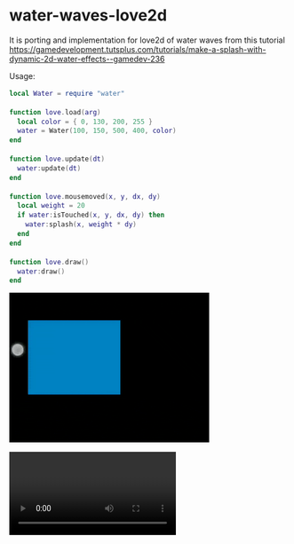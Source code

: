 # water-waves-love2d
It is porting and implementation for love2d of water waves from this tutorial https://gamedevelopment.tutsplus.com/tutorials/make-a-splash-with-dynamic-2d-water-effects--gamedev-236

Usage:
```Lua
local Water = require "water"

function love.load(arg)
  local color = { 0, 130, 200, 255 }
  water = Water(100, 150, 500, 400, color)
end

function love.update(dt)
  water:update(dt)
end

function love.mousemoved(x, y, dx, dy)
  local weight = 20
  if water:isTouched(x, y, dx, dy) then
    water:splash(x, weight * dy)
  end
end

function love.draw()
  water:draw()
end
```
![GIF](https://raw.githubusercontent.com/azoyan/water-waves-love2d/master/water-example.gif)

![Video](https://raw.githubusercontent.com/azoyan/water-waves-love2d/master/water-example.mp4)

